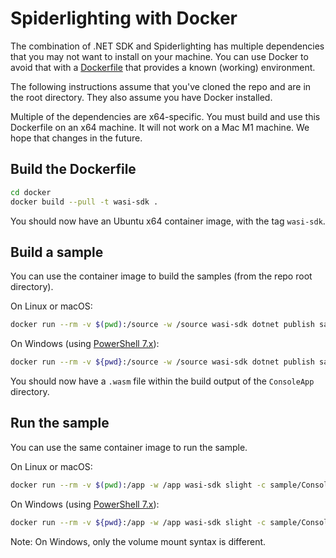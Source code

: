 # Spiderlighting with Docker

The combination of .NET SDK and Spiderlighting has multiple dependencies that you may not want to install on your machine. You can use Docker to avoid that with a [Dockerfile](Dockerfile) that provides a known (working) environment.

The following instructions assume that you've cloned the repo and are in the root directory. They also assume you have Docker installed.

Multiple of the dependencies are x64-specific. You must build and use this Dockerfile on an x64 machine. It will not work on a Mac M1 machine. We hope that changes in the future.

## Build the Dockerfile

```bash
cd docker
docker build --pull -t wasi-sdk .
```

You should now have an Ubuntu x64 container image, with the tag `wasi-sdk`.

## Build a sample

You can use the container image to build the samples (from the repo root directory).

On Linux or macOS:

```bash
docker run --rm -v $(pwd):/source -w /source wasi-sdk dotnet publish sample/ConsoleApp/
```

On Windows (using [PowerShell 7.x](https://github.com/PowerShell/PowerShell)):

```bash
docker run --rm -v ${pwd}:/source -w /source wasi-sdk dotnet publish sample/ConsoleApp/
```

You should now have a `.wasm` file within the build output of the `ConsoleApp` directory.

## Run the sample

You can use the same container image to run the sample.

On Linux or macOS:

```bash
docker run --rm -v $(pwd):/app -w /app wasi-sdk slight -c sample/ConsoleApp/slightfile.toml run sample/ConsoleApp/bin/Release/net8.0/wasi-wasm/AppBundle/ConsoleApp.wasm -l
```

On Windows (using [PowerShell 7.x](https://github.com/PowerShell/PowerShell)):

```bash
docker run --rm -v ${pwd}:/app -w /app wasi-sdk slight -c sample/ConsoleApp/slightfile.toml run sample/ConsoleApp/bin/Release/net8.0/wasi-wasm/AppBundle/ConsoleApp.wasm -l
```

Note: On Windows, only the volume mount syntax is different.
